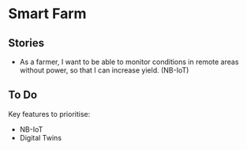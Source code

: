Smart Farm
==========

Stories
-------

* As a farmer, I want to be able to monitor conditions in remote areas without power, so that I can increase yield. (NB-IoT)


To Do
-----

Key features to prioritise:
* NB-IoT
* Digital Twins


